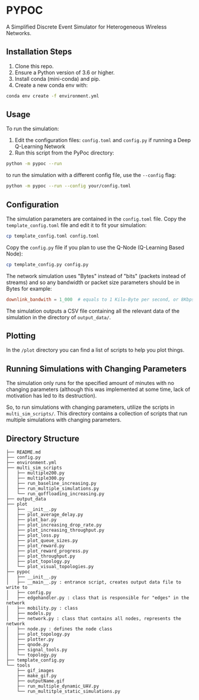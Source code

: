 # PYPOC
A Simplified Discrete Event Simulator for Heterogeneous Wireless Networks.

## Installation Steps
1. Clone this repo. 
2. Ensure a Python version of 3.6 or higher.
3. Install conda (mini-conda) and pip.
4. Create a new conda env with:
```bash
conda env create -f environment.yml
```

## Usage
To run the simulation:
1. Edit the configuration files: `config.toml` and `config.py` if running a Deep Q-Learning Network
2. Run this script from the PyPoc directory:

```bash
python -m pypoc --run
```

to run the simulation with a different config file, use the `--config` flag:

```bash
python -m pypoc --run --config your/config.toml
```

## Configuration

The simulation parameters are contained in the `config.toml` file. Copy the `template_config.toml` file and edit it to fit your simulation:
```bash
cp template_config.toml config.toml
```

Copy the `config.py` file if you plan to use the Q-Node (Q-Learning Based Node):
```bash
cp template_config.py config.py
```

The network simulation uses "Bytes" instead of "bits" (packets instead of streams) and so any bandwidth or packet size parameters should be in Bytes for example:

```toml
downlink_bandwith = 1_000  # equals to 1 Kilo-Byte per second, or 8Kbps
```

The simulation outputs a CSV file containing all the relevant data of the simulation in the directory of `output_data/`.

## Plotting
In the `/plot` directory you can find a list of scripts to help you plot things.

## Running Simulations with Changing Parameters
The simulation only runs for the specified amount of minutes with no changing parameters (although this was implemented at some time, 
lack of motivation has led to its destruction).

So, to run simulations with changing parameters, utilize the scripts in `multi_sim_scripts/`. This
directory contains a collection of scripts that run multiple simulations with changing parameters.

## Directory Structure
```
├── README.md
├── config.py
├── environment.yml
├── multi_sim_scripts
│   ├── multiple200.py
│   ├── multiple300.py
│   ├── run_baseline_increasing.py
│   ├── run_multiple_simulations.py
│   └── run_qoffloading_increasing.py
├── output_data
├── plot
│   ├── __init__.py
│   ├── plot_average_delay.py
│   ├── plot_bar.py
│   ├── plot_increasing_drop_rate.py
│   ├── plot_increasing_throughput.py
│   ├── plot_loss.py
│   ├── plot_queue_sizes.py
│   ├── plot_reward.py
│   ├── plot_reward_progress.py
│   ├── plot_throughput.py
│   ├── plot_topology.py
│   └── plot_visual_topologies.py
├── pypoc
│   ├── __init__.py
│   ├── __main__.py : entrance script, creates output data file to write to
│   ├── config.py
│   ├── edgehandler.py : class that is responsible for "edges" in the network
│   ├── mobility.py : class 
│   ├── models.py
│   ├── network.py : class that contains all nodes, represents the network
│   ├── node.py : defines the node class
│   ├── plot_topology.py
│   ├── plotter.py
│   ├── qnode.py
│   ├── signal_tools.py
│   └── topology.py
├── template_config.py
└── tools
    ├── gif_images
    ├── make_gif.py
    ├── outputName.gif
    ├── run_multiple_dynamic_UAV.py
    └── run_multitple_static_simulations.py
```

